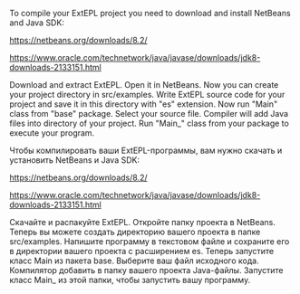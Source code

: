 To compile your ExtEPL project you need to download and install NetBeans and Java SDK:

https://netbeans.org/downloads/8.2/

https://www.oracle.com/technetwork/java/javase/downloads/jdk8-downloads-2133151.html

Download and extract ExtEPL. Open it in NetBeans. Now you can create your project directory in src/examples. Write ExtEPL source code for your project and save it in this directory with "es" extension. Now run "Main" class from "base" package. Select your source file. Compiler will add Java files into directory of your project. Run "Main_" class from your package to execute your program.



Чтобы компилировать ваши ExtEPL-программы, вам нужно скачать и установить NetBeans и Java SDK:

https://netbeans.org/downloads/8.2/

https://www.oracle.com/technetwork/java/javase/downloads/jdk8-downloads-2133151.html

Скачайте и распакуйте ExtEPL. Откройте папку проекта в NetBeans. Теперь вы можете создать директорию вашего проекта в папке src/examples. Напишите программу в текстовом файле и сохраните его в директории вашего проекта с расширением es. Теперь запустите класс Main из пакета base. Выберите ваш файл исходного кода. Компилятор добавить в папку вашего проекта Java-файлы. Запустите класс Main_ из этой папки, чтобы запустить вашу программу.